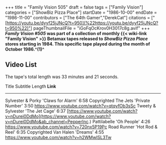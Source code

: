 +++
title = "Family Vision 505"
draft = false
tags = ["Family Vision"]
categories = ["ShowBiz Pizza Place"]
startDate = "1986-10-00"
endDate = "1986-11-00"
contributors = ["The 64th Gamer","DerekCat"]
citations = ["[https://youtu.be/dyyf25jJNcQ?t=950](%22https://youtu.be/dyyf25jJNcQ?t=950%22)"]
pageThumbnailFile = "iGoFqOcKrov0H3017c8g.avif"
+++
***Family Vision #505* was part of a collection of monthly {{< wiki-link "Family Vision" >}} Betamax tapes released to *ShowBiz Pizza Place* stores starting in 1984. This specific tape played during the month of October 1986.^(1)^**

## Video List

The tape's total length was 33 minutes and 21 seconds.

  Title                Subtitle              Length   **Link**
  -------------------- --------------------- -------- ------------------------------------------------------------------------------------------------------------------
  Sylvester & Porky    'Claws for Alarm'   6:58     Copyrighted
  The Jets             'Private Number'    3:50     https://www.youtube.com/watch?v=qtqyfOb3sSc
  Tweety & Sylvester   'The Jet Cage'      6:37     [https://www.youtube.com/watch?v=nDurei0DdMo](https://www.youtube.com/watch?v=nDurei0DdMo&ab_channel=PepperInc.)
  Pattilabelle         'Oh People'         4:26     https://www.youtube.com/watch?v=720nx5P19Pc
  Road Runner          'Hot Rod & Reel'    6:35     Copyrighted
  Van Halen            'Dreams'            4:55     https://www.youtube.com/watch?v=h2WMwISL3Tw

